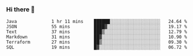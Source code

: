 ### Hi there 👋


<!--START_SECTION:waka-->

```text
Java             1 hr 11 mins    ██████░░░░░░░░░░░░░░░░░░░   24.64 %
JSON             55 mins         ████▓░░░░░░░░░░░░░░░░░░░░   19.17 %
Text             37 mins         ███▒░░░░░░░░░░░░░░░░░░░░░   12.79 %
Markdown         31 mins         ██▓░░░░░░░░░░░░░░░░░░░░░░   10.90 %
Terraform        27 mins         ██▒░░░░░░░░░░░░░░░░░░░░░░   09.30 %
SQL              19 mins         █▓░░░░░░░░░░░░░░░░░░░░░░░   06.72 %
```

<!--END_SECTION:waka-->

<!--
**ssrahul96/ssrahul96** is a ✨ _special_ ✨ repository because its `README.md` (this file) appears on your GitHub profile.

Here are some ideas to get you started:

- 🔭 I’m currently working on ...
- 🌱 I’m currently learning ...
- 👯 I’m looking to collaborate on ...
- 🤔 I’m looking for help with ...
- 💬 Ask me about ...
- 📫 How to reach me: ...
- 😄 Pronouns: ...
- ⚡ Fun fact: ...
-->
